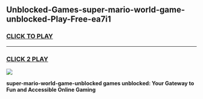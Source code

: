 
## Unblocked-Games-super-mario-world-game-unblocked-Play-Free-ea7i1
<h3>
<a href="https://premium76.site?title=super-mario-world-game-unblocked&ref=20A">CLICK TO PLAY</a></h3>
<hr>

<h3>
<a href="https://premium76.site?title=super-mario-world-game-unblocked&ref=20A">CLICK 2 PLAY</a>
  
</h3>

<a href="https://premium76.site?title=super-mario-world-game-unblocked&ref=20A"><img src="https://clearcache.store/games.png"></a>


**super-mario-world-game-unblocked games unblocked: Your Gateway to Fun and Accessible Online Gaming**
